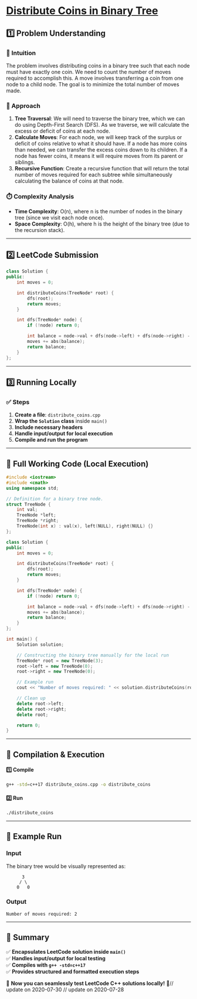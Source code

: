 # **[Distribute Coins in Binary Tree](https://leetcode.com/problems/distribute-coins-in-binary-tree/description/)**  

## **1️⃣ Problem Understanding**  
### **📌 Intuition**  
The problem involves distributing coins in a binary tree such that each node must have exactly one coin. We need to count the number of moves required to accomplish this. A move involves transferring a coin from one node to a child node. The goal is to minimize the total number of moves made.  

### **🚀 Approach**  
1. **Tree Traversal**: We will need to traverse the binary tree, which we can do using Depth-First Search (DFS). As we traverse, we will calculate the excess or deficit of coins at each node.
2. **Calculate Moves**: For each node, we will keep track of the surplus or deficit of coins relative to what it should have. If a node has more coins than needed, we can transfer the excess coins down to its children. If a node has fewer coins, it means it will require moves from its parent or siblings.
3. **Recursive Function**: Create a recursive function that will return the total number of moves required for each subtree while simultaneously calculating the balance of coins at that node.

### **⏱️ Complexity Analysis**  
- **Time Complexity**: O(n), where n is the number of nodes in the binary tree (since we visit each node once).
- **Space Complexity**: O(h), where h is the height of the binary tree (due to the recursion stack).

---  

## **2️⃣ LeetCode Submission**  
```cpp
class Solution {
public:
    int moves = 0;

    int distributeCoins(TreeNode* root) {
        dfs(root);
        return moves;
    }

    int dfs(TreeNode* node) {
        if (!node) return 0;

        int balance = node->val + dfs(node->left) + dfs(node->right) - 1;
        moves += abs(balance);
        return balance;
    }
};
```  

---  

## **3️⃣ Running Locally**  
### **✅ Steps**  
1. **Create a file**: `distribute_coins.cpp`  
2. **Wrap the `Solution` class** inside `main()`  
3. **Include necessary headers**  
4. **Handle input/output for local execution**  
5. **Compile and run the program**  

---  

## **📝 Full Working Code (Local Execution)**  
```cpp
#include <iostream>
#include <cmath>
using namespace std;

// Definition for a binary tree node.
struct TreeNode {
    int val;
    TreeNode *left;
    TreeNode *right;
    TreeNode(int x) : val(x), left(NULL), right(NULL) {}
};

class Solution {
public:
    int moves = 0;

    int distributeCoins(TreeNode* root) {
        dfs(root);
        return moves;
    }

    int dfs(TreeNode* node) {
        if (!node) return 0;

        int balance = node->val + dfs(node->left) + dfs(node->right) - 1;
        moves += abs(balance);
        return balance;
    }
};

int main() {
    Solution solution;

    // Constructing the binary tree manually for the local run
    TreeNode* root = new TreeNode(3);
    root->left = new TreeNode(0);
    root->right = new TreeNode(0);

    // Example run
    cout << "Number of moves required: " << solution.distributeCoins(root) << endl;

    // Clean up
    delete root->left;
    delete root->right;
    delete root;

    return 0;
}
```  

---  

## **🔧 Compilation & Execution**  
#### **1️⃣ Compile**  
```bash
g++ -std=c++17 distribute_coins.cpp -o distribute_coins
```  

#### **2️⃣ Run**  
```bash
./distribute_coins
```  

---  

## **🎯 Example Run**  
### **Input**  
The binary tree would be visually represented as:  
```
      3
     / \
    0   0
```  
### **Output**  
```
Number of moves required: 2
```  

---  

## **📌 Summary**  
✅ **Encapsulates LeetCode solution inside `main()`**  
✅ **Handles input/output for local testing**  
✅ **Compiles with `g++ -std=c++17`**  
✅ **Provides structured and formatted execution steps**  

🚀 **Now you can seamlessly test LeetCode C++ solutions locally!** 🚀// update on 2020-07-30
// update on 2020-07-28

